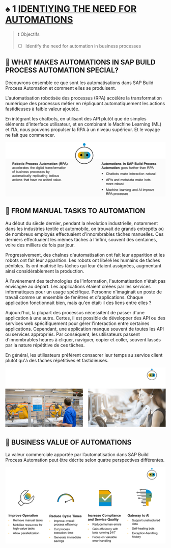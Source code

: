 # ♠ 1 [IDENTIYING THE NEED FOR AUTOMATIONS](https://learning.sap.com/learning-journeys/create-processes-and-automations-with-sap-build-process-automation/identifying-the-need-for-automations_c90c6ee5-01c8-4c2f-bae6-377306fb48ce)

> :exclamation: Objectifs
>
> - [ ] Identify the need for automation in business processes

## :closed_book: WHAT MAKES AUTOMATIONS IN SAP BUILD PROCESS AUTOMATION SPECIAL?

Découvrons ensemble ce que sont les automatisations dans SAP Build Process Automation et comment elles se produisent.

L'automatisation robotisée des processus (RPA) accélère la transformation numérique des processus métier en répliquant automatiquement les actions fastidieuses à faible valeur ajoutée.

En intégrant les chatbots, en utilisant des API plutôt que de simples éléments d'interface utilisateur, et en combinant le Machine Learning (ML) et l'IA, nous pouvons propulser la RPA à un niveau supérieur. Et le voyage ne fait que commencer.

![](./assets/IRPA01_U1L1S2_What_Is_RPA_.png)

## :closed_book: FROM MANUAL TASKS TO AUTOMATION

Au début du siècle dernier, pendant la révolution industrielle, notamment dans les industries textile et automobile, on trouvait de grands entrepôts où de nombreux employés effectuaient d'innombrables tâches manuelles. Ces derniers effectuaient les mêmes tâches à l'infini, souvent des centaines, voire des milliers de fois par jour.

Progressivement, des chaînes d'automatisation ont fait leur apparition et les robots ont fait leur apparition. Les robots ont libéré les humains de tâches pénibles. Ils ont maîtrisé les tâches qui leur étaient assignées, augmentant ainsi considérablement la production.

À l'avènement des technologies de l'information, l'automatisation n'était pas envisagée au départ. Les applications étaient créées par les services informatiques pour un usage spécifique. Personne n'imaginait un poste de travail comme un ensemble de fenêtres et d'applications. Chaque application fonctionnait bien, mais qu'en était-il des liens entre elles ?

Aujourd'hui, la plupart des processus nécessitent de passer d'une application à une autre. Certes, il est possible de développer des API ou des services web spécifiquement pour gérer l'interaction entre certaines applications. Cependant, une application manque souvent de toutes les API ou services appropriés. Par conséquent, les utilisateurs passent d'innombrables heures à cliquer, naviguer, copier et coller, souvent lassés par la nature répétitive de ces tâches.

En général, les utilisateurs préfèrent consacrer leur temps au service client plutôt qu'à des tâches répétitives et fastidieuses.

![](./assets/U1L1S3_Man_Tasks_To_Auto.png)

## :closed_book: BUSINESS VALUE OF AUTOMATIONS

La valeur commerciale apportée par l’automatisation dans SAP Build Process Automation peut être décrite selon quatre perspectives différentes.

![](./assets/U1L1S4_Business_Value_img.png)
